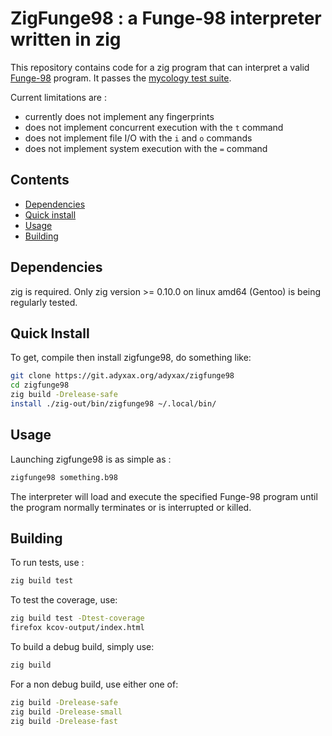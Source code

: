 # ZigFunge98 : a Funge-98 interpreter written in zig

This repository contains code for a zig program that can interpret a valid [Funge-98](https://github.com/catseye/Funge-98/blob/master/doc/funge98.markdown) program. It passes the [mycology test suite](https://github.com/Deewiant/Mycology).

Current limitations are :
- currently does not implement any fingerprints
- does not implement concurrent execution with the `t` command
- does not implement file I/O with the `i` and `o` commands
- does not implement system execution with the `=` command

## Contents

- [Dependencies](#dependencies)
- [Quick install](#quick-install)
- [Usage](#usage)
- [Building](#building)

## Dependencies

zig is required. Only zig version >= 0.10.0 on linux amd64 (Gentoo) is being regularly tested.

## Quick Install

To get, compile then install zigfunge98, do something like:
```sh
git clone https://git.adyxax.org/adyxax/zigfunge98
cd zigfunge98
zig build -Drelease-safe
install ./zig-out/bin/zigfunge98 ~/.local/bin/
```

## Usage

Launching zigfunge98 is as simple as :
```sh
zigfunge98 something.b98
```

The interpreter will load and execute the specified Funge-98 program until the program normally terminates or is interrupted or killed.

## Building

To run tests, use :
```sh
zig build test
```

To test the coverage, use:
```sh
zig build test -Dtest-coverage
firefox kcov-output/index.html
```

To build a debug build, simply use:
```sh
zig build
```

For a non debug build, use either one of:
```sh
zig build -Drelease-safe
zig build -Drelease-small
zig build -Drelease-fast
```
